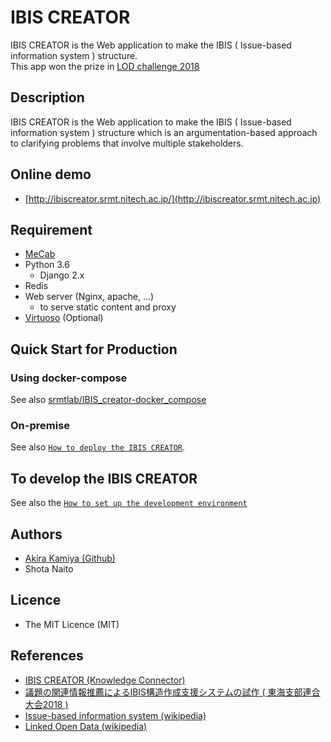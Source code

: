 IBIS CREATOR
====
IBIS CREATOR is the Web application to make the IBIS ( Issue-based information system ) structure.  
This app won the prize in [LOD challenge 2018](https://2018.lodc.jp/)

## Description
IBIS CREATOR is the Web application to make the IBIS ( Issue-based information system ) structure which is an argumentation-based approach to clarifying problems that involve multiple stakeholders.

## Online demo
- [http://ibiscreator.srmt.nitech.ac.jp/](http://ibiscreator.srmt.nitech.ac.jp)

## Requirement
- [MeCab](http://taku910.github.io/mecab/)
- Python 3.6
    - Django 2.x
- Redis
- Web server (Nginx, apache, ...)
    - to serve static content and proxy
- [Virtuoso](https://virtuoso.openlinksw.com/rdf/) (Optional)

## Quick Start for Production
### Using docker-compose
See also [srmtlab/IBIS_creator-docker_compose](https://github.com/srmtlab/IBIS_creator-docker_compose)


### On-premise
See also [`How to deploy the IBIS CREATOR`](https://github.com/srmtlab/IBIS_creator/wiki/Deploy).  


## To develop the IBIS CREATOR
See also the [`How to set up the development environment`](https://github.com/srmtlab/IBIS_creator/wiki/Develop)

## Authors
- [Akira Kamiya (Github)](https://github.com/akamiya208)
- Shota Naito

## Licence
- The MIT Licence (MIT)

## References
- [IBIS CREATOR (Knowledge Connector)](http://idea.linkdata.org/idea/idea1s2697i)
- [議題の関連情報推薦によるIBIS構造作成支援システムの試作 ( 東海支部連合大会2018 )](https://www.jp-c.jp/rengo/www/cd/pdf/M3-4.pdf)
- [Issue-based information system (wikipedia)](https://en.wikipedia.org/wiki/Issue-based_information_system)
- [Linked Open Data (wikipedia)](https://ja.wikipedia.org/wiki/Linked_Open_Data)
